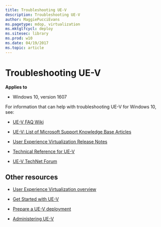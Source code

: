 ```yaml
---
title: Troubleshooting UE-V
description: Troubleshooting UE-V
author: MaggiePucciEvans
ms.pagetype: mdop, virtualization
ms.mktglfcycl: deploy
ms.sitesec: library
ms.prod: w10
ms.date: 04/19/2017
ms.topic: article
---
```



# Troubleshooting UE-V

**Applies to**
-   Windows 10, version 1607


For information that can help with troubleshooting UE-V for Windows 10, see:

- [UE-V FAQ Wiki](https://social.technet.microsoft.com/wiki/contents/articles/35333.ue-v-important-changes-in-ue-v-functionality-after-the-windows-10-anniversary-update.aspx)

- [UE-V: List of Microsoft Support Knowledge Base Articles](https://social.technet.microsoft.com/wiki/contents/articles/14271.ue-v-list-of-microsoft-support-knowledge-base-articles.aspx)

- [User Experience Virtualization Release Notes](uev-release-notes-1607.md)

- [Technical Reference for UE-V](uev-technical-reference.md)

- [UE-V TechNet Forum](https://social.technet.microsoft.com/Forums/en-us/home?forum=mdopuev&filter=alltypes&sort=lastpostdesc)

## Other resources

-   [User Experience Virtualization overview](uev-for-windows.md)

-   [Get Started with UE-V](uev-getting-started.md)

-   [Prepare a UE-V deployment](uev-prepare-for-deployment.md)

-   [Administering UE-V](uev-administering-uev.md)




